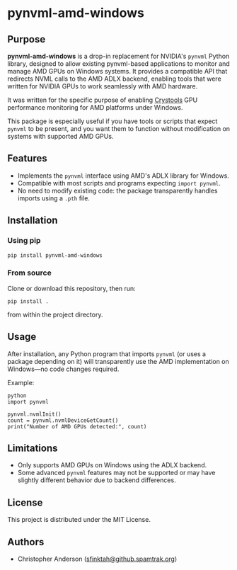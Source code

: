 # pynvml-amd-windows

## Purpose

**pynvml-amd-windows** is a drop-in replacement for NVIDIA's `pynvml` Python library, designed to allow existing pynvml-based applications to monitor and manage AMD GPUs on Windows systems. It provides a compatible API that redirects NVML calls to the AMD ADLX backend, enabling tools that were written for NVIDIA GPUs to work seamlessly with AMD hardware.

It was written for the specific purpose of enabling [Crystools](https://github.com/crystian/ComfyUI-Crystools) GPU performance monitoring for AMD platforms under Windows.

This package is especially useful if you have tools or scripts that expect `pynvml` to be present, and you want them to function without modification on systems with supported AMD GPUs.

## Features

- Implements the `pynvml` interface using AMD's ADLX library for Windows.
- Compatible with most scripts and programs expecting `import pynvml`.
- No need to modify existing code: the package transparently handles imports using a `.pth` file.

## Installation

### Using pip
```
pip install pynvml-amd-windows
```

### From source

Clone or download this repository, then run:
```
pip install .
```
from within the project directory.

## Usage

After installation, any Python program that imports `pynvml` (or uses a package depending on it) will transparently use the AMD implementation on Windows—no code changes required.

Example:
```
python
import pynvml

pynvml.nvmlInit()
count = pynvml.nvmlDeviceGetCount()
print("Number of AMD GPUs detected:", count)
```
## Limitations

- Only supports AMD GPUs on Windows using the ADLX backend.
- Some advanced `pynvml` features may not be supported or may have slightly different behavior due to backend differences.

## License

This project is distributed under the MIT License.

## Authors

- Christopher Anderson (<sfinktah@github.spamtrak.org>)
```

